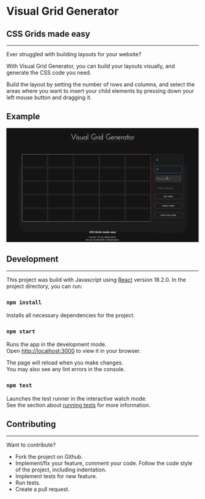 # Visual Grid Generator

## CSS Grids made easy
________________________
Ever struggled with building layouts for your website?

With Visual Grid Generator, you can build your layouts visually, and generate the CSS code you need. 

Build the layout by setting the number of rows and columns, and select the areas where you want to insert your child elements by pressing down your left mouse button and dragging it. 

## Example

<img src="./release/img/examples/visual-grid-generator-example.gif" alt="example" width="800px">

## Development
________________________
This project was build with Javascript using <a href="https://reactjs.org/" target="_blank">React</a> version 18.2.0.
In the project directory, you can run:

### `npm install`
Installs all necessary dependencies for the project.

### `npm start`

Runs the app in the development mode.\
Open [http://localhost:3000](http://localhost:3000) to view it in your browser.

The page will reload when you make changes.\
You may also see any lint errors in the console.

### `npm test`

Launches the test runner in the interactive watch mode.\
See the section about [running tests](https://facebook.github.io/create-react-app/docs/running-tests) for more information.


## Contributing
________________________
Want to contribute?

* Fork the project on Github.
* Implement/fix your feature, comment your code. Follow the code style of the project, including indentation.
* Implement tests for new feature.
* Run tests.
* Create a pull request.
